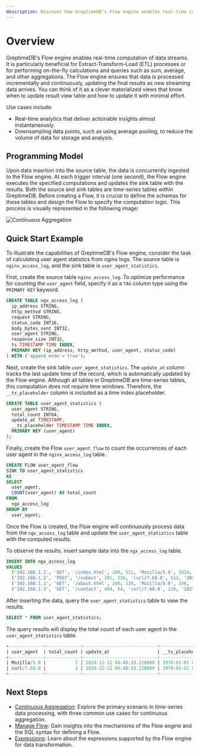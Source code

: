 ```yaml
---
description: Discover how GreptimeDB's Flow engine enables real-time computation of data streams for ETL processes and on-the-fly calculations. Learn about its programming model, use cases, and a quick start example for calculating user agent statistics from nginx logs.
---
```


# Overview

GreptimeDB's Flow engine enables real-time computation of data streams.
It is particularly beneficial for Extract-Transform-Load (ETL) processes or for performing on-the-fly calculations and queries such as sum, average, and other aggregations.
The Flow engine ensures that data is processed incrementally and continuously,
updating the final results as new streaming data arrives.
You can think of it as a clever materialized views that know when to update result view table and how to update it with minimal effort.

Use cases include:

- Real-time analytics that deliver actionable insights almost instantaneously.
- Downsampling data points, such as using average pooling, to reduce the volume of data for storage and analysis.

## Programming Model

Upon data insertion into the source table,
the data is concurrently ingested to the Flow engine.
At each trigger interval (one second),
the Flow engine executes the specified computations and updates the sink table with the results.
Both the source and sink tables are time-series tables within GreptimeDB.
Before creating a Flow,
it is crucial to define the schemas for these tables and design the Flow to specify the computation logic.
This process is visually represented in the following image:

![Continuous Aggregation](/flow-ani.svg)

## Quick Start Example

To illustrate the capabilities of GreptimeDB's Flow engine,
consider the task of calculating user agent statistics from nginx logs.
The source table is `nginx_access_log`,
and the sink table is `user_agent_statistics`.

First, create the source table `nginx_access_log`.
To optimize performance for counting the `user_agent` field,
specify it as a `TAG` column type using the `PRIMARY KEY` keyword.

```sql
CREATE TABLE ngx_access_log (
  ip_address STRING,
  http_method STRING,
  request STRING,
  status_code INT16,
  body_bytes_sent INT32,
  user_agent STRING,
  response_size INT32,
  ts TIMESTAMP TIME INDEX,
  PRIMARY KEY (ip_address, http_method, user_agent, status_code)
) WITH ('append_mode'='true');
```

Next, create the sink table `user_agent_statistics`.
The `update_at` column tracks the last update time of the record, which is automatically updated by the Flow engine.
Although all tables in GreptimeDB are time-series tables, this computation does not require time windows.
Therefore, the `__ts_placeholder` column is included as a time index placeholder.

```sql
CREATE TABLE user_agent_statistics (
  user_agent STRING,
  total_count INT64,
  update_at TIMESTAMP,
  __ts_placeholder TIMESTAMP TIME INDEX,
  PRIMARY KEY (user_agent)
);
```

Finally, create the Flow `user_agent_flow` to count the occurrences of each user agent in the `nginx_access_log` table.

```sql
CREATE FLOW user_agent_flow
SINK TO user_agent_statistics
AS
SELECT
  user_agent,
  COUNT(user_agent) AS total_count
FROM
  ngx_access_log
GROUP BY
  user_agent;
```

Once the Flow is created,
the Flow engine will continuously process data from the `ngx_access_log` table and update the `user_agent_statistics` table with the computed results.

To observe the results,
insert sample data into the `ngx_access_log` table.

```sql
INSERT INTO ngx_access_log
VALUES
  ('192.168.1.1', 'GET', '/index.html', 200, 512, 'Mozilla/5.0', 1024, '2023-10-01T10:00:00Z'),
  ('192.168.1.2', 'POST', '/submit', 201, 256, 'curl/7.68.0', 512, '2023-10-01T10:01:00Z'),
  ('192.168.1.1', 'GET', '/about.html', 200, 128, 'Mozilla/5.0', 256, '2023-10-01T10:02:00Z'),
  ('192.168.1.3', 'GET', '/contact', 404, 64, 'curl/7.68.0', 128, '2023-10-01T10:03:00Z');
```

After inserting the data,
query the `user_agent_statistics` table to view the results.

```sql
SELECT * FROM user_agent_statistics;
```

The query results will display the total count of each user agent in the `user_agent_statistics` table.

```sql
+-------------+-------------+----------------------------+---------------------+
| user_agent  | total_count | update_at                  | __ts_placeholder    |
+-------------+-------------+----------------------------+---------------------+
| Mozilla/5.0 |           2 | 2024-12-12 06:45:33.228000 | 1970-01-01 00:00:00 |
| curl/7.68.0 |           2 | 2024-12-12 06:45:33.228000 | 1970-01-01 00:00:00 |
+-------------+-------------+----------------------------+---------------------+
```

## Next Steps

- [Continuous Aggregation](./continuous-aggregation.md): Explore the primary scenario in time-series data processing, with three common use cases for continuous aggregation.
- [Manage Flow](manage-flow.md): Gain insights into the mechanisms of the Flow engine and the SQL syntax for defining a Flow.
- [Expressions](expressions.md): Learn about the expressions supported by the Flow engine for data transformation.

